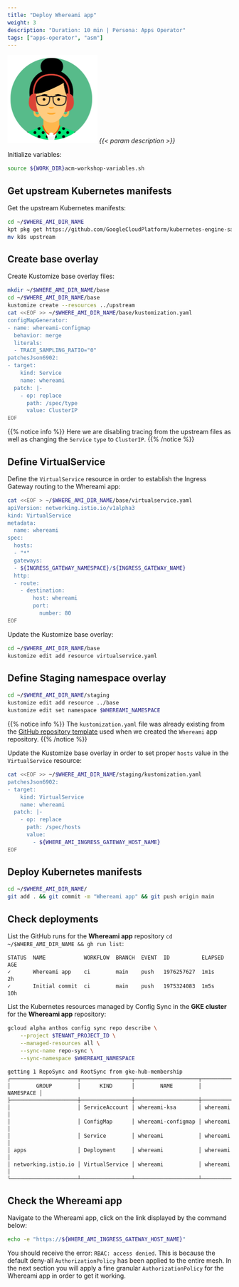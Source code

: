 ```yaml
---
title: "Deploy Whereami app"
weight: 3
description: "Duration: 10 min | Persona: Apps Operator"
tags: ["apps-operator", "asm"]
---
```

![Apps Operator](/images/apps-operator.png)
_{{< param description >}}_

Initialize variables:
```Bash
source ${WORK_DIR}acm-workshop-variables.sh
```

## Get upstream Kubernetes manifests

Get the upstream Kubernetes manifests:
```Bash
cd ~/$WHERE_AMI_DIR_NAME
kpt pkg get https://github.com/GoogleCloudPlatform/kubernetes-engine-samples/whereami/k8s
mv k8s upstream
```

## Create base overlay

Create Kustomize base overlay files:
```Bash
mkdir ~/$WHERE_AMI_DIR_NAME/base
cd ~/$WHERE_AMI_DIR_NAME/base
kustomize create --resources ../upstream
cat <<EOF >> ~/$WHERE_AMI_DIR_NAME/base/kustomization.yaml
configMapGenerator:
- name: whereami-configmap
  behavior: merge
  literals:
  - TRACE_SAMPLING_RATIO="0"
patchesJson6902:
- target:
    kind: Service
    name: whereami
  patch: |-
    - op: replace
      path: /spec/type
      value: ClusterIP
EOF
```
{{% notice info %}}
Here we are disabling tracing from the upstream files as well as changing the `Service` `type` to `ClusterIP`.
{{% /notice %}}

## Define VirtualService

Define the `VirtualService` resource in order to establish the Ingress Gateway routing to the Whereami app:
```Bash
cat <<EOF > ~/$WHERE_AMI_DIR_NAME/base/virtualservice.yaml
apiVersion: networking.istio.io/v1alpha3
kind: VirtualService
metadata:
  name: whereami
spec:
  hosts:
  - "*"
  gateways:
  - ${INGRESS_GATEWAY_NAMESPACE}/${INGRESS_GATEWAY_NAME}
  http:
  - route:
    - destination:
        host: whereami
        port:
          number: 80
EOF
```

Update the Kustomize base overlay:
```Bash
cd ~/$WHERE_AMI_DIR_NAME/base
kustomize edit add resource virtualservice.yaml
```

## Define Staging namespace overlay

```Bash
cd ~/$WHERE_AMI_DIR_NAME/staging
kustomize edit add resource ../base
kustomize edit set namespace $WHEREAMI_NAMESPACE
```
{{% notice info %}}
The `kustomization.yaml` file was already existing from the [GitHub repository template](https://github.com/mathieu-benoit/config-sync-app-template-repo/blob/main/staging/kustomization.yaml) used when we created the `Whereami` app repository.
{{% /notice %}}

Update the Kustomize base overlay in order to set proper `hosts` value in the `VirtualService` resource:
```Bash
cat <<EOF >> ~/$WHERE_AMI_DIR_NAME/staging/kustomization.yaml
patchesJson6902:
- target:
    kind: VirtualService
    name: whereami
  patch: |-
    - op: replace
      path: /spec/hosts
      value:
        - ${WHERE_AMI_INGRESS_GATEWAY_HOST_NAME}
EOF
```

## Deploy Kubernetes manifests

```Bash
cd ~/$WHERE_AMI_DIR_NAME/
git add . && git commit -m "Whereami app" && git push origin main
```

## Check deployments

List the GitHub runs for the **Whereami app** repository `cd ~/$WHERE_AMI_DIR_NAME && gh run list`:
```Plaintext
STATUS  NAME            WORKFLOW  BRANCH  EVENT  ID          ELAPSED  AGE
✓       Whereami app    ci        main    push   1976257627  1m1s     2h
✓       Initial commit  ci        main    push   1975324083  1m5s     10h
```

List the Kubernetes resources managed by Config Sync in the **GKE cluster** for the **Whereami app** repository:
```Bash
gcloud alpha anthos config sync repo describe \
    --project $TENANT_PROJECT_ID \
    --managed-resources all \
    --sync-name repo-sync \
    --sync-namespace $WHEREAMI_NAMESPACE
```
```Plaintext
getting 1 RepoSync and RootSync from gke-hub-membership
┌─────────────────────┬────────────────┬────────────────────┬───────────┐
│        GROUP        │      KIND      │        NAME        │ NAMESPACE │
├─────────────────────┼────────────────┼────────────────────┼───────────┤
│                     │ ServiceAccount │ whereami-ksa       │ whereami  │
│                     │ ConfigMap      │ whereami-configmap │ whereami  │
│                     │ Service        │ whereami           │ whereami  │
│ apps                │ Deployment     │ whereami           │ whereami  │
│ networking.istio.io │ VirtualService │ whereami           │ whereami  │
└─────────────────────┴────────────────┴────────────────────┴───────────┘
```

## Check the Whereami app

Navigate to the Whereami app, click on the link displayed by the command below:
```Bash
echo -e "https://${WHERE_AMI_INGRESS_GATEWAY_HOST_NAME}"
```

You should receive the error: `RBAC: access denied`. This is because the default deny-all `AuthorizationPolicy` has been applied to the entire mesh. In the next section you will apply a fine granular `AuthorizationPolicy` for the Whereami app in order to get it working.